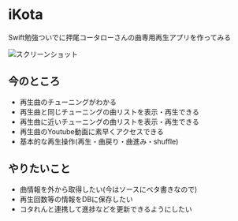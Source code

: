 iKota
=====

Swift勉強ついでに押尾コータローさんの曲専用再生アプリを作ってみる

![スクリーンショット](https://dl.dropboxusercontent.com/u/1215986/ikota_s.png)

## 今のところ
* 再生曲のチューニングがわかる
* 再生曲と同じチューニングの曲リストを表示・再生できる
* 再生曲に近いチューニングの曲リストを表示・再生できる
* 再生曲のYoutube動画に素早くアクセスできる
* 基本的な再生操作(再生・曲戻り・曲進み・shuffle)

## やりたいこと
* 曲情報を外から取得したい(今はソースにベタ書きなので)
* 再生回数等の情報をDBに保存したい
* コタれんと連携して進捗などを更新できるようにしたい

